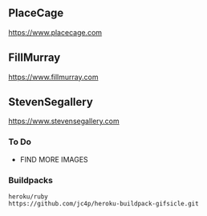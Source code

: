 ## PlaceCage

https://www.placecage.com

## FillMurray

https://www.fillmurray.com

## StevenSegallery

https://www.stevensegallery.com

### To Do
- FIND MORE IMAGES

### Buildpacks

```
heroku/ruby
https://github.com/jc4p/heroku-buildpack-gifsicle.git
```
